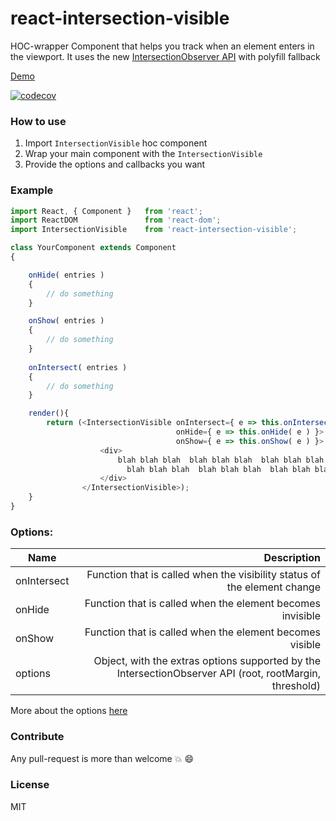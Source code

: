# react-intersection-visible
HOC-wrapper Component that helps you track when an element enters in the viewport. It uses the new [IntersectionObserver API](https://developer.mozilla.org/en-US/docs/Web/API/IntersectionObserver)
with polyfill fallback

[Demo](http://avraammavridis.github.io/react-intersection-visible/)

[![codecov](https://codecov.io/gh/AvraamMavridis/react-intersection-visible/branch/master/graph/badge.svg)](https://codecov.io/gh/AvraamMavridis/react-intersection-visible)

### How to use

1. Import `IntersectionVisible` hoc component
2. Wrap your main component with the `IntersectionVisible`
3. Provide the options and callbacks you want

### Example


```javascript
import React, { Component }   from 'react';
import ReactDOM               from 'react-dom';
import IntersectionVisible    from 'react-intersection-visible';

class YourComponent extends Component
{

    onHide( entries )
    {
        // do something
    }

    onShow( entries )
    {
        // do something
    }
    
    onIntersect( entries )
    {
        // do something
    }

    render(){
        return (<IntersectionVisible onIntersect={ e => this.onIntersect( e ) }
                                     onHide={ e => this.onHide( e ) }>
                                     onShow={ e => this.onShow( e ) }>
                    <div>
                        blah blah blah  blah blah blah  blah blah blah  blah blah
                          blah blah blah  blah blah blah  blah blah blah
                    </div>
                </IntersectionVisible>);
    }
}

  ```

### Options:

| Name        | Description           
| ------------- |-------------:|
| onIntersect    | Function that is called when the visibility status of the element change  |
| onHide    | Function that is called when the element becomes invisible |  
| onShow    | Function that is called when the element becomes visible  | 
| options    | Object, with the extras options supported by the IntersectionObserver API (root, rootMargin, threshold)|

More about the options [here](https://developers.google.com/web/updates/2016/04/intersectionobserver?hl=en)

### Contribute

Any pull-request is more than welcome :boom: :smile:

### License

MIT

